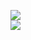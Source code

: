[![](https://img.shields.io/badge/Made%20With-Github%20Spray-lightgrey.svg?style=for-the-badge&logo=github)](https://github.com/Annihil/github-spray#32233)  
[![](https://i.imgur.com/2DrTn0Z.gif)](https://github.com/Annihil/github-spray)